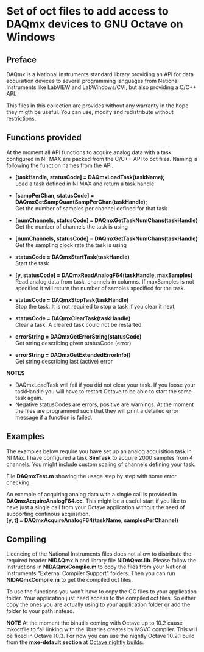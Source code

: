 # Set of oct files to add access to DAQmx devices to GNU Octave on Windows

## Preface
DAQmx is a National Instruments standard library providing an API for data acquisition devices to several programming
languages from National Instruments like LabVIEW and LabWindows/CVI, but also providing a C/C++ API.

This files in this collection are provides without any warranty in the hope they migth be useful. You can use, modify and redistribute without restrictions.

## Functions provided
At the moment all API functions to acquire analog data with a task configured in NI-MAX are packed
from the C/C++ API to oct files. Naming is following the function names from the API.

- **[taskHandle, statusCode] = DAQmxLoadTask(taskName);** \
  Load a task defined in NI MAX and return a task handle
  
- **[sampPerChan, statusCode] = DAQmxGetSampQuantSampPerChan(taskHandle);** \
  Get the number of samples per channel defined for that task
  
- **[numChannels, statusCode] = DAQmxGetTaskNumChans(taskHandle)** \
  Get the number of channels the task is using
  
- **[numChannels, statusCode] = DAQmxGetTaskNumChans(taskHandle)** \
  Get the sampling clock rate the task is using
  
- **statusCode = DAQmxStartTask(taskHandle)** \
  Start the task
  
- **[y, statusCode] = DAQmxReadAnalogF64(taskHandle, maxSamples)** \
  Read analog data from task, channels in columns.
  If maxSamples is not specified it will return the number of samples specified for the task.
  
- **statusCode = DAQmxStopTask(taskHandle)** \
  Stop the task. It is not required to stop a task if you clear it next.
  
- **statusCode = DAQmxClearTask(taskHandle)** \
  Clear a task. A cleared task could not be restarted.

- **errorString = DAQmxGetErrorString(statusCode)** \
  Get string describing given statusCode (error)

- **errorString = DAQmxGetExtendedErrorInfo()** \
  Get string describing last (active) error

**NOTES**

- DAQmxLoadTask will fail if you did not clear your task.
  If you loose your taskHandle you will have to restart Octave to be able to start the same task again.
- Negative statusCodes are errors, positive are warnings.
  At the moment the files are programmed such that they will print a detailed error message if a function is failed.

## Examples

The examples below require you have set up an analog acquisition task in NI Max.
I have configured a task **SimTask** to acquire 2000 samples from 4 channels.
You might include custom scaling of channels defining your task.

File **DAQmxTest.m** showing the usage step by step with some error checking.

An example of acquiring analog data with a single call is provided in **DAQmxAcquireAnalogF64.cc**.
This might be a useful start if you like to have just a single call from your
Octave application without the need of supporting continous acquisition. \
**[y, t] = DAQmxAcquireAnalogF64(taskName, samplesPerChannel)**

## Compiling
Licencing of the National Instruments files does not allow to distribute the required header **NIDAQmx.h**
and library file **NIDAQmx.lib**. Please follow the instructions in **NIDAQmxCompile.m** to copy the files from your
National Instruments "External Compiler Support" folders. Then you can run **NIDAQmxCompile.m** to get the compiled oct files.

To use the functions you won't have to copy the CC files to your application folder.
Your application just need access to the compiled oct files.
So either copy the ones you are actually using to your application folder or add the folder to your path instead.

**NOTE** At the moment the binutils coming with Octave up to 10.2 cause mkoctfile to fail linking with the libraries
creates by MSVC compiler. This will be fixed in Octave 10.3. 
For now you can use the nightly Octave 10.2.1 build from the **mxe-default section** at [Octave nightly builds](https://nightly.octave.org/#/download).
